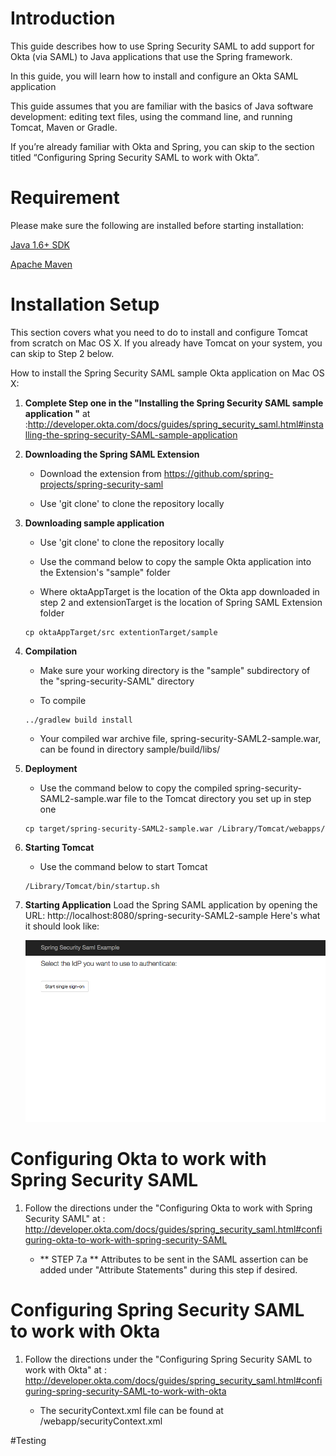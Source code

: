 # Introduction 

This guide describes how to use Spring Security SAML to add support for Okta (via SAML) to Java applications that use the Spring framework.

In this guide, you will learn how to install and configure an Okta SAML application 

This guide assumes that you are familiar with the basics of Java software development: editing text files, using the command line, and running Tomcat, Maven or Gradle.

If you’re already familiar with Okta and Spring, you can skip to the section titled “Configuring Spring Security SAML to work with Okta”.


# Requirement 

Please make sure the following are installed before starting installation:

[Java 1.6+ SDK](http://www.oracle.com/technetwork/java/javase/overview/index.html)

[Apache Maven](https://maven.apache.org/download.cgi)
# Installation Setup

This section covers what you need to do to install and configure Tomcat from scratch on Mac OS X. If you already have Tomcat on your system, you can skip to Step 2 below.

How to install the Spring Security SAML sample Okta application on Mac OS X:

1. **Complete Step one in the "Installing the Spring Security SAML sample application "** at  
	:http://developer.okta.com/docs/guides/spring_security_saml.html#installing-the-spring-security-SAML-sample-application


2. **Downloading the Spring SAML Extension**
	
	- Download the extension from  https://github.com/spring-projects/spring-security-saml

	- Use 'git clone' to clone the repository locally
	

3. **Downloading sample application**
	
	- Use 'git clone' to clone the repository locally
	
	- Use the command below to copy the sample Okta application into the Extension's "sample" folder
	- Where oktaAppTarget is the location of the Okta app downloaded in step 2 and extensionTarget is the location of Spring SAML Extension folder  

	```shell	
	cp oktaAppTarget/src extentionTarget/sample
	```
	
4. **Compilation**
	
	- Make sure your working directory is the "sample" subdirectory of the "spring-security-SAML" directory 
	
	- To compile 
	```shell
	../gradlew build install
	``` 

	- Your compiled war archive file, spring-security-SAML2-sample.war, can be found in directory sample/build/libs/


5. **Deployment**
	
	- Use the command below to copy the compiled spring-security-SAML2-sample.war file to the Tomcat directory you set up in step one
	
	```shell
	cp target/spring-security-SAML2-sample.war /Library/Tomcat/webapps/
	```

6. **Starting Tomcat**
	
	- Use the command below to start Tomcat
	
	```shell	
	/Library/Tomcat/bin/startup.sh
	```
	
7. **Starting Application**
	Load the Spring SAML application by opening the URL: http://localhost:8080/spring-security-SAML2-sample
	Here's what it should look like:

	![img](./docs/sample.png "A screenshot of working app running")


# Configuring Okta to work with Spring Security SAML

1.	Follow the directions under the "Configuring Okta to work with Spring Security SAML" at
	: http://developer.okta.com/docs/guides/spring_security_saml.html#configuring-okta-to-work-with-spring-security-SAML

	- ** STEP 7.a ** Attributes to be sent in the SAML assertion can be added under "Attribute Statements" during this step if desired. 


# Configuring Spring Security SAML to work with Okta

1. Follow the directions under the "Configuring Spring Security SAML to work with Okta" at
	: http://developer.okta.com/docs/guides/spring_security_saml.html#configuring-spring-security-SAML-to-work-with-okta 

	- The securityContext.xml file can be found at /webapp/securityContext.xml
 
#Testing 



